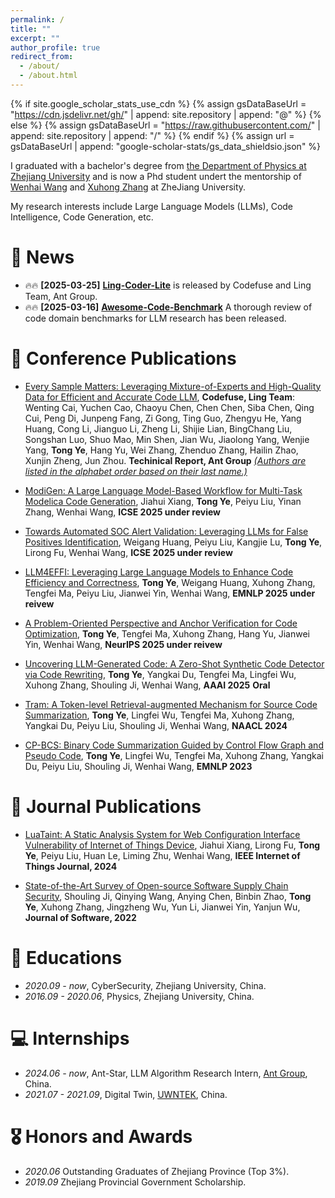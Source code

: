 ```yaml
---
permalink: /
title: ""
excerpt: ""
author_profile: true
redirect_from: 
  - /about/
  - /about.html
---
```


{% if site.google_scholar_stats_use_cdn %}
{% assign gsDataBaseUrl = "https://cdn.jsdelivr.net/gh/" | append: site.repository | append: "@" %}
{% else %}
{% assign gsDataBaseUrl = "https://raw.githubusercontent.com/" | append: site.repository | append: "/" %}
{% endif %}
{% assign url = gsDataBaseUrl | append: "google-scholar-stats/gs_data_shieldsio.json" %}

<span class='anchor' id='about-me'></span>

I graduated with a bachelor's degree from [the Department of Physics at Zhejiang University](http://physics.zju.edu.cn) and is now a Phd student undert the mentorship of [Wenhai Wang](https://person.zju.edu.cn/wangweihai) and [Xuhong Zhang](https://person.zju.edu.cn/zhangxuhong) at ZheJiang University.  

My research interests include Large Language Models (LLMs), Code Intelligence, Code Generation, etc.

<!-- My research interest includes neural machine translation and computer vision. I have published more than 100 papers at the top international AI conferences with total <a href='https://scholar.google.com/citations?user=DhtAFkwAAAAJ'>google scholar citations <strong><span id='total_cit'>260000+</span></strong></a> (You can also use google scholar badge <a href='https://scholar.google.com/citations?user=DhtAFkwAAAAJ'><img src="https://img.shields.io/endpoint?url={{ url | url_encode }}&logo=Google%20Scholar&labelColor=f6f6f6&color=9cf&style=flat&label=citations"></a>). -->


<!-- # 🔥 News
- *2022.02*: &nbsp;🎉🎉 Lorem ipsum dolor sit amet, consectetur adipiscing elit. Vivamus ornare aliquet ipsum, ac tempus justo dapibus sit amet. 
- *2022.02*: &nbsp;🎉🎉 Lorem ipsum dolor sit amet, consectetur adipiscing elit. Vivamus ornare aliquet ipsum, ac tempus justo dapibus sit amet.  -->

# 🚀 News
- 🔥🔥 **[2025-03-25]** [**Ling-Coder-Lite**](https://arxiv.org/abs/2503.17793) is released by Codefuse and Ling Team, Ant Group.
- 🔥🔥 **[2025-03-16]** [**Awesome-Code-Benchmark**](https://github.com/tongye98/Awesome-Code-Benchmark) A thorough review of code domain benchmarks for LLM research has been released.


# 📝 Conference Publications 

<!-- <div class='paper-box'><div class='paper-box-image'><div><div class="badge">CVPR 2016</div><img src='images/500x300.png' alt="sym" width="100%"></div></div>
<div class='paper-box-text' markdown="1">

[Deep Residual Learning for Image Recognition](https://openaccess.thecvf.com/content_cvpr_2016/papers/He_Deep_Residual_Learning_CVPR_2016_paper.pdf)

**Kaiming He**, Xiangyu Zhang, Shaoqing Ren, Jian Sun

[**Project**](https://scholar.google.com/citations?view_op=view_citation&hl=zh-CN&user=DhtAFkwAAAAJ&citation_for_view=DhtAFkwAAAAJ:ALROH1vI_8AC) <strong><span class='show_paper_citations' data='DhtAFkwAAAAJ:ALROH1vI_8AC'></span></strong>
- Lorem ipsum dolor sit amet, consectetur adipiscing elit. Vivamus ornare aliquet ipsum, ac tempus justo dapibus sit amet. 
</div>
</div> -->

<!-- - [Domain-Specific Data Synthesis for LLMs through Minimal Sufficient Representation Learning]() **Tong Ye**, Hang Yu, Tengfei Ma, Xuhong Zhang, Jianguo Li, Peng Di, Jianwei Yin, Wenhai Wang, **NeurIPS 2025 under reivew**  -->

- [Every Sample Matters: Leveraging Mixture-of-Experts and High-Quality Data for Efficient and Accurate Code LLM](https://arxiv.org/abs/2503.17793), **Codefuse, Ling Team**: Wenting Cai, Yuchen Cao, Chaoyu Chen, Chen Chen, Siba Chen, Qing Cui, Peng Di, Junpeng Fang, Zi Gong, Ting Guo, Zhengyu He, Yang Huang, Cong Li, Jianguo Li, Zheng Li, Shijie Lian, BingChang Liu, Songshan Luo, Shuo Mao, Min Shen, Jian Wu, Jiaolong Yang, Wenjie Yang, **Tong Ye**, Hang Yu, Wei Zhang, Zhenduo Zhang, Hailin Zhao, Xunjin Zheng, Jun Zhou. **Techinical Report, Ant Group**  *<u>(Authors are listed in the alphabet order based on their last name.)</u>*

- [ModiGen: A Large Language Model-Based Workflow for Multi-Task  Modelica Code Generation](https://arxiv.org/abs/2503.18460), Jiahui Xiang, **Tong Ye**, Peiyu Liu, Yinan Zhang, Wenhai Wang, **ICSE 2025 under review**

- [Towards Automated SOC Alert Validation: Leveraging LLMs for False Positives Identification](), Weigang Huang, Peiyu Liu, Kangjie Lu, **Tong Ye**, Lirong Fu, Wenhai Wang, **ICSE 2025 under review**

- [LLM4EFFI: Leveraging Large Language Models to Enhance Code Efficiency and Correctness](https://arxiv.org/abs/2502.18489), **Tong Ye**, Weigang Huang, Xuhong Zhang, Tengfei Ma, Peiyu Liu, Jianwei Yin, Wenhai Wang, **EMNLP 2025 under reivew**

- [A Problem-Oriented Perspective and Anchor Verification for Code Optimization](https://arxiv.org/abs/2406.11935), **Tong Ye**, Tengfei Ma, Xuhong Zhang, Hang Yu, Jianwei Yin, Wenhai Wang, **NeurIPS 2025 under reivew**

- [Uncovering LLM-Generated Code: A Zero-Shot Synthetic Code Detector via Code Rewriting](https://doi.org/10.1609/aaai.v39i1.32082), **Tong Ye**, Yangkai Du, Tengfei Ma, Lingfei Wu, Xuhong Zhang, Shouling Ji, Wenhai Wang, **AAAI 2025** **Oral**

- [Tram: A Token-level Retrieval-augmented Mechanism for Source Code Summarization](https://aclanthology.org/2024.findings-naacl.186/), **Tong Ye**, Lingfei Wu, Tengfei Ma, Xuhong Zhang, Yangkai Du, Peiyu Liu, Shouling Ji, Wenhai Wang, **NAACL 2024**

- [CP-BCS: Binary Code Summarization Guided by Control Flow Graph and Pseudo Code](https://aclanthology.org/2023.emnlp-main.911/), **Tong Ye**, Lingfei Wu, Tengfei Ma, Xuhong Zhang, Yangkai Du, Peiyu Liu, Shouling Ji, Wenhai Wang, **EMNLP 2023**



# 📝 Journal Publications 
- [LuaTaint: A Static Analysis System for Web Configuration Interface Vulnerability of Internet of Things Device](https://ieeexplore.ieee.org/document/10742550), Jiahui Xiang, Lirong Fu, **Tong Ye**, Peiyu Liu, Huan Le, Liming Zhu, Wenhai Wang, **IEEE Internet of Things Journal, 2024**

- [State-of-the-Art Survey of Open-source Software Supply Chain Security](https://www.jos.org.cn/jos/article/abstract/lh049), Shouling Ji, Qinying Wang, Anying Chen, Binbin Zhao, **Tong Ye**, Xuhong Zhang, Jingzheng Wu, Yun Li, Jianwei Yin, Yanjun Wu, **Journal of Software, 2022**


# 📖 Educations
- *2020.09 - now*, CyberSecurity, Zhejiang University, China. 
- *2016.09 - 2020.06*, Physics, Zhejiang University, China. 

<!-- # 💬 Invited Talks
- *2021.06*, Lorem ipsum dolor sit amet, consectetur adipiscing elit. Vivamus ornare aliquet ipsum, ac tempus justo dapibus sit amet. 
- *2021.03*, Lorem ipsum dolor sit amet, consectetur adipiscing elit. Vivamus ornare aliquet ipsum, ac tempus justo dapibus sit amet.  \| [\[video\]](https://github.com/) -->

# 💻 Internships
- *2024.06 - now*, Ant-Star, LLM Algorithm Research Intern, [Ant Group](https://www.antgroup.com), China.
- *2021.07 - 2021.09*, Digital Twin, [UWNTEK](https://www.uwntek.com), China.

# 🎖 Honors and Awards
- *2020.06* Outstanding Graduates of Zhejiang Province (Top 3%). 
- *2019.09* Zhejiang Provincial Government Scholarship. 